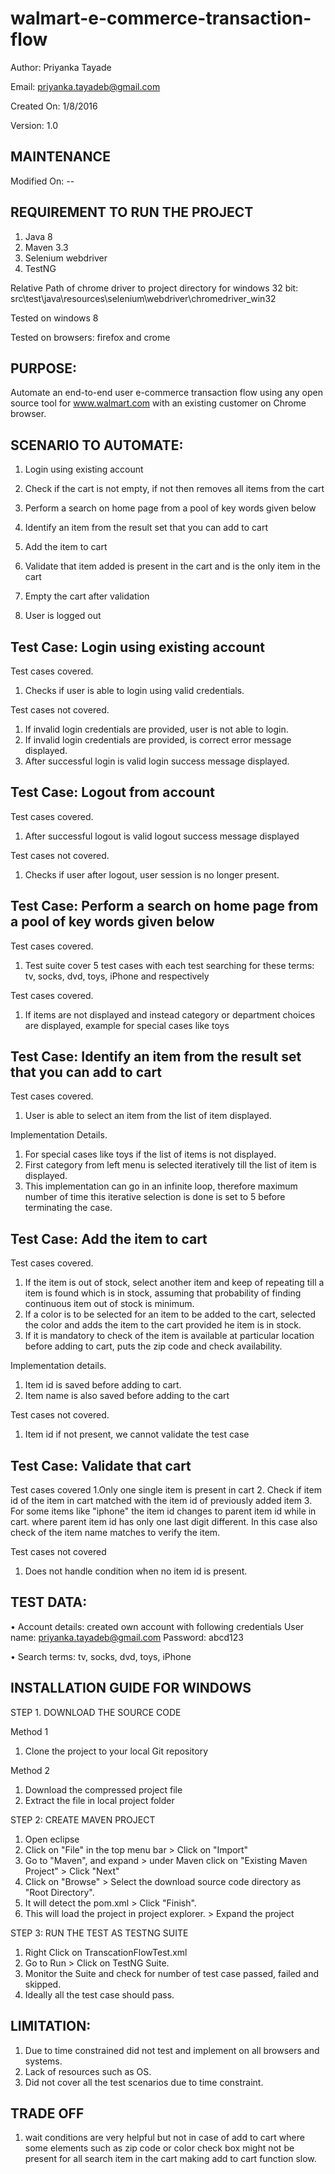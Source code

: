 # walmart-e-commerce-transaction-flow

Author:      Priyanka Tayade

Email:       priyanka.tayadeb@gmail.com

Created On:  1/8/2016

Version: 1.0

MAINTENANCE
------------------------------------------------------------------------
Modified On: --

REQUIREMENT TO RUN THE PROJECT
------------------------------------------------------------------------
1. Java 8
2. Maven 3.3
3. Selenium webdriver
4. TestNG

Relative Path of chrome driver to project directory for windows 32 bit: src\test\java\resources\selenium\webdriver\chromedriver_win32

Tested on windows 8 

Tested on browsers: firefox and crome

PURPOSE:
-------------------------------------------------------------------------
Automate an end-to-end user e-commerce transaction flow using any open source tool for www.walmart.com with an existing customer on Chrome browser.

SCENARIO TO AUTOMATE:
-------------------------------------------------------------------------
1. Login using existing account

2. Check if the cart is not empty, if not then removes all items from the cart
	
3. Perform a search on home page from a pool of key words given below

4. Identify an item from the result set that you can add to cart

5. Add the item to cart

6. Validate that item added is present in the cart and is the only item in the cart

7. Empty the cart after validation

8. User is logged out



Test Case:  Login using existing account
-----------------------------------------------------------------------------
Test cases covered.

1.  Checks if user is able to login using valid credentials.


Test cases not covered.

1. If invalid login credentials are provided, user is not able to login.
2. If invalid login credentials are provided, is correct error message displayed.
3.  After successful login is valid login success message displayed.

Test Case:  Logout from account
-----------------------------------------------------------------------------
Test cases covered.

1. After successful logout is valid logout success message displayed

Test cases not covered.

1. Checks if user after logout, user session is no longer present.

Test Case: Perform a search on home page from a pool of key words given below
-----------------------------------------------------------------------------
Test cases covered.

1. Test suite cover 5 test cases with each test searching for these terms: tv, socks, dvd, toys, iPhone and respectively

Test cases covered.

1. If items are not displayed and instead category or department choices are displayed, example for special cases like toys

Test Case: Identify an item from the result set that you can add to cart
----------------------------------------------------------------------------
Test cases covered.

1. User is able to select an item from the list of item displayed.

Implementation Details.

1. For special cases like toys if the list of items is not displayed.
2. First category from left menu is selected iteratively till the list of item is displayed.
3. This implementation can go in an infinite loop, therefore maximum number of time this iterative selection is done is set to 5 before terminating the case. 

Test Case: Add the item to cart
----------------------------------------------------------------------------
Test cases covered.

1. If the item is out of stock, select another item and keep of repeating till a item is found which is in stock, assuming that probability of finding continuous item out of stock is minimum.
2. If a color is to be selected for an item to be added to the cart, selected the color and adds the item to the cart provided he item is in stock.
3. If it is mandatory to check of the item is available at particular location before adding to cart, puts the zip code and check availability.


Implementation details.

1. Item id is saved before adding to cart.
2. Item name is also saved before adding to the cart

Test cases not covered.

1. Item id if not present, we cannot validate the test case 


Test Case: Validate that cart 
-----------------------------------------------------------------------------
Test cases covered
1.Only one single item is present in cart
2. Check if item id of the item in cart matched with the item id of previously added item
3. For some items like "iphone" the item id changes to parent item id while in cart. where parent item id has only one last digit different. In this case also check of the item name matches to verify the item.

Test cases not covered
1. Does not handle condition when no item id is present.

TEST DATA:
-------------------------------------------------------------------------

• Account details: created own account with following credentials
	User name: priyanka.tayadeb@gmail.com
	Password:  abcd123

• Search terms: tv, socks, dvd, toys, iPhone
	

INSTALLATION GUIDE FOR WINDOWS
--------------------------------------------------------------------------

STEP 1. DOWNLOAD THE SOURCE CODE

Method 1
1. Clone the project to your local Git repository

Method 2
1. Download the compressed project file  
2. Extract the file in local project folder
 
STEP 2: CREATE MAVEN PROJECT 

1. Open eclipse
2. Click on "File" in the top menu bar > Click on "Import"
3. Go to "Maven", and expand > under Maven click on "Existing Maven Project" > Click "Next"
4. Click on "Browse" > Select the download source code directory as "Root Directory". 
5. It will detect the pom.xml > Click "Finish".
6. This will load the project in project explorer. > Expand the project


STEP 3: RUN THE TEST AS TESTNG SUITE

1. Right Click on TranscationFlowTest.xml
2. Go to Run > Click on TestNG Suite.
4. Monitor the Suite and check for number of test case passed, failed and skipped.
5. Ideally all the test case should pass.


LIMITATION:
-----------------------------------------------------------------------------
1. Due to time constrained did not test and implement on all browsers and systems.
2. Lack of resources such as OS.
3. Did not cover all the test scenarios due to time constraint.

TRADE OFF
-----------------------------------------------------------------------------
1. wait conditions are very helpful but not in case of add to cart where some elements such as zip code or color check box might not be present for all search item in the cart making add to cart function slow.
 

